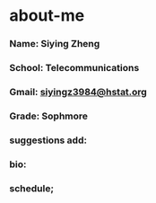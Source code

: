 # about-me

### Name: Siying Zheng
### School: Telecommunications
### Gmail: siyingz3984@hstat.org
### Grade: Sophmore
### suggestions add:
### bio:
### schedule;
